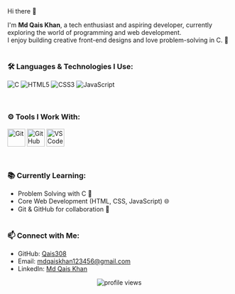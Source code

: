 
<div style="border 2px solid gray>
<h1 align="center">Hi there 👋</h1>

I'm <strong>Md Qais Khan</strong>, a tech enthusiast and aspiring developer, currently exploring the world of programming and web development.  
I enjoy building creative front-end designs and love problem-solving in C. 🌱
<br><br>


### 🛠 Languages & Technologies I Use:
<p>
  <img src="https://img.icons8.com/color/48/000000/c-programming.png" title="C" />
  <img src="https://img.icons8.com/color/48/000000/html-5.png" title="HTML5" />
  <img src="https://img.icons8.com/color/48/000000/css3.png" title="CSS3" />
  <img src="https://img.icons8.com/color/48/000000/javascript.png" title="JavaScript" />
</p> <br>

### ⚙ Tools I Work With:
<p>
  <img src="https://img.icons8.com/color/48/000000/git.png" title="Git" style="vertical-align: middle;" height="40" />
  <img src="https://github.githubassets.com/images/modules/logos_page/GitHub-Mark.png" title="GitHub" style="vertical-align: middle;" height="40" />
  <img src="https://img.icons8.com/color/48/000000/visual-studio-code-2019.png" title="VS Code" style="vertical-align: middle;" height="40" />
</p>
 <br>



### 📚 Currently Learning:
- Problem Solving with C 🧠  
- Core Web Development (HTML, CSS, JavaScript) 🌐  
- Git & GitHub for collaboration 🔐 <br><br>



### 📫 Connect with Me:
- GitHub: [Qais308](https://github.com/Qais308)
- Email: <a href="mailto:mdqaiskhan123456@gmail.com">mdqaiskhan123456@gmail.com</a>
- LinkedIn:  [Md Qais Khan](https://www.linkedin.com/in/md-qais-khan-6481152a2/)
  

<p align="center">
  <img src="https://komarev.com/ghpvc/?username=Qais308&label=Profile%20views&color=0e75b6&style=flat" alt="profile views" />
</p>

</div>
